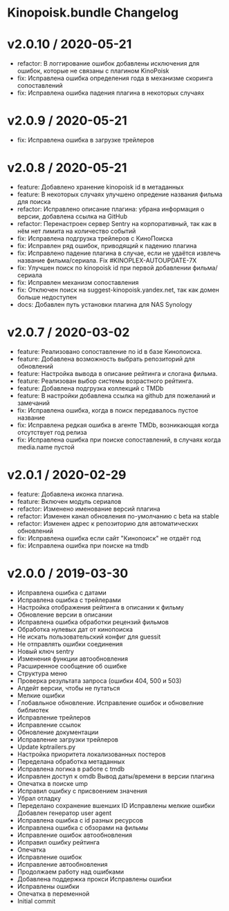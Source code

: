 # Kinopoisk.bundle Changelog

v2.0.10 / 2020-05-21
==================

  * refactor: В логгирование ошибок добавлены исключения для ошибок, которые не связаны с плагином KinoPoisk
  * fix: Исправлена ошибка определения года в механизме скоринга сопоставлений
  * fix: Исправлена ошибка падения плагина в некоторых случаях

v2.0.9 / 2020-05-21
===================

  * fix: Исправлена ошибка в загрузке трейлеров

v2.0.8 / 2020-05-21
==================

  * feature: Добавлено хранение kinopoisk id в метаданных
  * feature: В некоторых случаях улучшено опредение названия фильма для поиска
  * refactor: Исправлено описание плагина: убрана информация о версии, добавлена ссылка на GitHub
  * refactor: Перенастроен сервер Sentry на корпоративный, так как в нём нет лимита на количество событий
  * fix: Исправлена подгрузка трейлеров с КиноПоиска
  * fix: Исправлен ряд ошибок, приводящий к падению плагина
  * fix: Исправлено падение плагина в случае, если не удаётся извлечь название фильма/сериала. Fix #KINOPLEX-AUTOUPDATE-7X
  * fix: Улучшен поиск по kinopoisk id при первой добавлении фильма/сериала
  * fix: Исправлен механизм сопоставления
  * fix: Отключен поиск на suggest-kinopoisk.yandex.net, так как домен больше недоступен
  * docs: Добавлен путь установки плагина для NAS Synology

v2.0.7 / 2020-03-02
===================

  * feature: Реализовано сопоставление по id в базе Кинопоиска.
  * feature: Добавлена возможность выбрать репозиторий для обновлений
  * feature: Настройка вывода в описание рейтинга и слогана фильма.
  * feature: Реализован выбор системы возрастного рейтинга.
  * feature: Добавлена подгрузка коллекций с TMDb
  * feature: В настройки добавлена ссылка на github для пожеланий и замечаний
  * fix: Исправлена ошибка, когда в поиск передавалось пустое название
  * fix: Исправлена редкая ошибка в агенте TMDb, возникающая когда отсутствует год релиза
  * fix: Исправлена ошибка при поиске сопоставлений, в случаях когда media.name пустой

v2.0.1 / 2020-02-29
===================

  * feature: Добавлена иконка плагина.
  * feature: Включен модуль сериалов
  * refactor: Изменено именование версий плагина
  * refactor: Изменен канал обновления по-умолчанию с beta на stable
  * refactor: Изменен адрес к репозиторию для автоматических обновлений
  * fix: Исправлена ошибка если сайт "Кинопоиск" не отдаёт год
  * fix: Исправлена ошибка при поиске на tmdb

v2.0.0 / 2019-03-30
===================

  * Исправлена ошибка с датами
  * Исправлена ошибка с трейлерами
  * Настройка отображения рейтинга в описании к фильму
  * Обновление версии в описании
  * Исправлена ошибка обработки рецензий фильмов
  * Обработка нулевых дат от кинопоиска
  * Не искать пользовательский конфиг для guessit
  * Не отправлять ошибки соединения
  * Новый ключ sentry
  * Изменения функции автообновления
  * Расширенное сообщение об ошибке
  * Структура меню
  * Проверка результата запроса (ошибки 404, 500 и 503)
  * Апдейт версии, чтобы не путаться
  * Мелкие ошибки
  * Глобавльное обновление. Исправление ошибок и обновелние библиотек
  * Исправление трейлеров
  * Исправление ссылок
  * Обновление документации
  * Исправление загрузки трейлеров
  * Update kptrailers.py
  * Настройка приоритета локализованных постеров
  * Переделана обработка метаданных
  * Исправлена логика в работе с tmdb
  * Исправлен доступ к omdb Вывод даты/времени в версии плагина
  * Опечатка в поиске ump
  * Исправил ошибку с присвоением значения
  * Убрал отладку
  * Переделано сохранение вшенших ID Исправлены мелкие ошибки Добавлен генератор user agent
  * Исправлена ошибка с id разных ресурсов
  * Исправлена ошибка с обзорами на фильмы
  * Исправление ошибок автообновления
  * Исправил ошибку рейтинга
  * Опечатка
  * Исправление ошибок
  * Исправление автообновления
  * Продолжаем работу над ошибками
  * Добавлена поддержка прокси Исправлены ошибки
  * Исправлены ошибки
  * Опечатка в переменной
  * Initial commit
